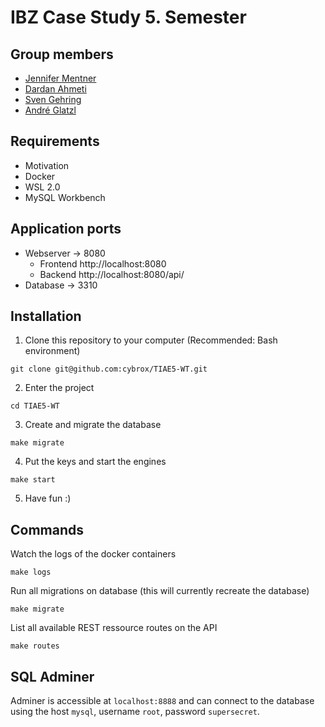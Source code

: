 # IBZ Case Study 5. Semester

## Group members
* [Jennifer Mentner](https://github.com/JenniferSusann)
* [Dardan Ahmeti](https://github.com/dardii)
* [Sven Gehring](https://github.com/cybrox)
* [André Glatzl](https://github.com/glaand)

## Requirements
* Motivation
* Docker
* WSL 2.0
* MySQL Workbench

## Application ports
* Webserver -> 8080
  * Frontend http://localhost:8080
  * Backend http://localhost:8080/api/
* Database -> 3310

## Installation

1. Clone this repository to your computer (Recommended: Bash environment)
```
git clone git@github.com:cybrox/TIAE5-WT.git
```

2. Enter the project
```
cd TIAE5-WT
```

3. Create and migrate the database
```
make migrate
```

4. Put the keys and start the engines
```
make start
```

5. Have fun :)

## Commands

Watch the logs of the docker containers
```
make logs
```

Run all migrations on database (this will currently recreate the database)
```
make migrate
```

List all available REST ressource routes on the API
```
make routes
```

## SQL Adminer

Adminer is accessible at `localhost:8888` and can connect to the database using the host `mysql`, username `root`, password `supersecret`.
